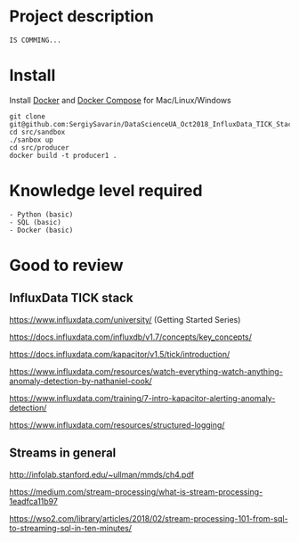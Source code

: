 
# Project description

    IS COMMING...

# Install

Install [Docker](https://www.docker.com/get-started) and
[Docker Compose](https://docs.docker.com/compose/install/) for Mac/Linux/Windows

    git clone git@github.com:SergiySavarin/DataScienceUA_Oct2018_InfluxData_TICK_Stack.git
    cd src/sandbox
    ./sanbox up
    cd src/producer
    docker build -t producer1 .

# Knowledge level required

    - Python (basic)
    - SQL (basic)
    - Docker (basic)


# Good to review

## InfluxData TICK stack
https://www.influxdata.com/university/ (Getting Started Series)

https://docs.influxdata.com/influxdb/v1.7/concepts/key_concepts/

https://docs.influxdata.com/kapacitor/v1.5/tick/introduction/

https://www.influxdata.com/resources/watch-everything-watch-anything-anomaly-detection-by-nathaniel-cook/

https://www.influxdata.com/training/7-intro-kapacitor-alerting-anomaly-detection/

https://www.influxdata.com/resources/structured-logging/

## Streams in general
http://infolab.stanford.edu/~ullman/mmds/ch4.pdf

https://medium.com/stream-processing/what-is-stream-processing-1eadfca11b97

https://wso2.com/library/articles/2018/02/stream-processing-101-from-sql-to-streaming-sql-in-ten-minutes/
